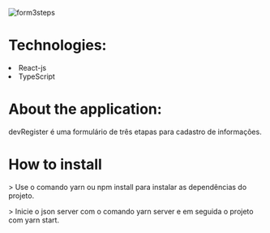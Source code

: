 ![form3steps](https://user-images.githubusercontent.com/55575751/146612665-242cdbc3-e6b3-4d0b-a61e-2a5eae12270c.gif)

<h1> Technologies: </h1>

<li> React-js </li>
<li> TypeScript </li>

<h1>About the application: </h1>

<p>devRegister é uma formulário de três etapas para cadastro de informações.

<h1> How to install </h1>

<p> > Use o comando yarn ou npm install para instalar as dependências do projeto. </p>
<p> > Inicie o json server com o comando yarn server e em seguida o projeto com yarn start. </p>
